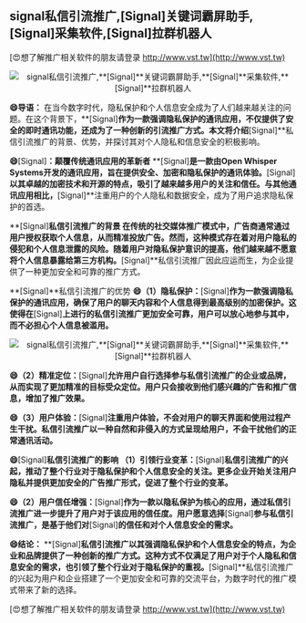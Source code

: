 ## **signal私信引流推广,**[Signal]**关键词霸屏助手,**[Signal]**采集软件,**[Signal]**拉群机器人**

[😍想了解推广相关软件的朋友请登录 http://www.vst.tw](http://www.vst.tw)

 <center><img src="https://vst.tw/MP4/tuiguang/png/8.png" alt="signal私信引流推广,**[Signal]**关键词霸屏助手,**[Signal]**采集软件,**[Signal]**拉群机器人"></center>

**😄导语：**
在当今数字时代，隐私保护和个人信息安全成为了人们越来越关注的问题。在这个背景下，**[Signal]**作为一款强调隐私保护的通讯应用，不仅提供了安全的即时通讯功能，还成为了一种创新的引流推广方式。本文将介绍**[Signal]**私信引流推广的背景、优势，并探讨其对个人隐私和信息安全的积极影响。

**😄**[Signal]**：颠覆传统通讯应用的革新者**
**[Signal]**是一款由Open Whisper Systems开发的通讯应用，旨在提供安全、加密和隐私保护的通讯体验。**[Signal]**以其卓越的加密技术和开源的特点，吸引了越来越多用户的关注和信任。与其他通讯应用相比，**[Signal]**注重用户的个人隐私和数据安全，成为了用户追求隐私保护的首选。

**[Signal]**私信引流推广的背景
在传统的社交媒体推广模式中，广告商通常通过用户授权获取个人信息，从而精准投放广告。然而，这种模式存在着对用户隐私的侵犯和个人信息泄露的风险。随着用户对隐私保护意识的提高，他们越来越不愿意将个人信息暴露给第三方机构。**[Signal]**私信引流推广因此应运而生，为企业提供了一种更加安全和可靠的推广方式。

**[Signal]**私信引流推广的优势
**😄（1）隐私保护：**[Signal]**作为一款强调隐私保护的通讯应用，确保了用户的聊天内容和个人信息得到最高级别的加密保护。这使得在**[Signal]**上进行的私信引流推广更加安全可靠，用户可以放心地参与其中，而不必担心个人信息被滥用。**

 <center><img src="https://vst.tw/MP4/tuiguang/png/2.png" alt="signal私信引流推广,**[Signal]**关键词霸屏助手,**[Signal]**采集软件,**[Signal]**拉群机器人"></center>

**😄（2）精准定位：**[Signal]**允许用户自行选择参与私信引流推广的企业或品牌，从而实现了更加精准的目标受众定位。用户只会接收到他们感兴趣的广告和推广信息，增加了推广效果。**

**😄（3）用户体验：**[Signal]**注重用户体验，不会对用户的聊天界面和使用过程产生干扰。私信引流推广以一种自然和非侵入的方式呈现给用户，不会干扰他们的正常通讯活动。**

**😄**[Signal]**私信引流推广的影响 （1）引领行业变革：**[Signal]**私信引流推广的兴起，推动了整个行业对于隐私保护和个人信息安全的关注。更多企业开始关注用户隐私并提供更加安全的广告推广形式，促进了整个行业的变革。**

**😄（2）用户信任增强：**[Signal]**作为一款以隐私保护为核心的应用，通过私信引流推广进一步提升了用户对于该应用的信任度。用户愿意选择**[Signal]**参与私信引流推广，是基于他们对**[Signal]**的信任和对个人信息安全的需求。**

**😄结论：**
**[Signal]**私信引流推广以其强调隐私保护和个人信息安全的特点，为企业和品牌提供了一种创新的推广方式。这种方式不仅满足了用户对于个人隐私和信息安全的需求，也引领了整个行业对于隐私保护的重视。**[Signal]**私信引流推广的兴起为用户和企业搭建了一个更加安全和可靠的交流平台，为数字时代的推广模式带来了新的选择。

[😍想了解推广相关软件的朋友请登录 http://www.vst.tw](http://www.vst.tw)




